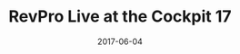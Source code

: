 ---
title: RevPro Live at the Cockpit 17

location: Cockpit Theatre, London, UK
date: 2017-06-04
cagematch: https://www.cagematch.net/?id=1&nr=162392

photos:

videos:
---